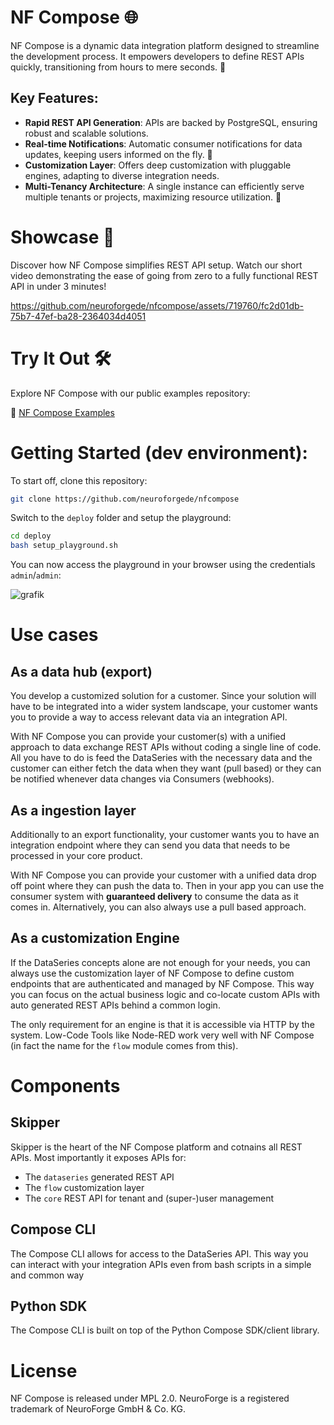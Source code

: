 # NF Compose 🌐

NF Compose is a dynamic data integration platform designed to streamline the development process. It empowers developers to define REST APIs quickly, transitioning from hours to mere seconds. 🚀

## Key Features:

- **Rapid REST API Generation**: APIs are backed by PostgreSQL, ensuring robust and scalable solutions.
- **Real-time Notifications**: Automatic consumer notifications for data updates, keeping users informed on the fly. 🔔
- **Customization Layer**: Offers deep customization with pluggable engines, adapting to diverse integration needs.
- **Multi-Tenancy Architecture**: A single instance can efficiently serve multiple tenants or projects, maximizing resource utilization. 🌟

# Showcase 🎥

Discover how NF Compose simplifies REST API setup. Watch our short video demonstrating the ease of going from zero to a fully functional REST API in under 3 minutes!

https://github.com/neuroforgede/nfcompose/assets/719760/fc2d01db-75b7-47ef-ba28-2364034d4051

# Try It Out 🛠️

Explore NF Compose with our public examples repository:

📂 [NF Compose Examples](https://github.com/neuroforgede/nfcompose-examples)

# Getting Started (dev environment):

To start off, clone this repository:

```bash
git clone https://github.com/neuroforgede/nfcompose
```

Switch to the `deploy` folder and setup the playground:

```bash
cd deploy
bash setup_playground.sh
```

You can now access the playground in your browser using the credentials `admin`/`admin`:

![grafik](https://github.com/neuroforgede/nfcompose/assets/719760/d4af576b-bf94-446c-8432-bb35f20aac02)

# Use cases

## As a data hub (export)

You develop a customized solution for a customer. Since your solution will have to be integrated into a wider
system landscape, your customer wants you to provide a way to access relevant data via an integration API.

With NF Compose you can provide your customer(s) with a unified approach to data exchange REST APIs without coding
a single line of code. All you have to do is feed the DataSeries with the necessary data and the customer can either
fetch the data when they want (pull based) or they can be notified whenever data changes via Consumers (webhooks).

## As a ingestion layer

Additionally to an export functionality, your customer wants you to have an integration endpoint where they
can send you data that needs to be processed in your core product.

With NF Compose you can provide your customer with a unified data drop off point where they can push the data to.
Then in your app you can use the consumer system with **guaranteed delivery** to consume the data as it comes in.
Alternatively, you can also always use a pull based approach.

## As a customization Engine

If the DataSeries concepts alone are not enough for your needs, you can always use the customization layer of NF Compose
to define custom endpoints that are authenticated and managed by NF Compose. This way you can focus on the
actual business logic and co-locate custom APIs with auto generated REST APIs behind a common login.

The only requirement for an engine is that it is accessible via HTTP by the system. 
Low-Code Tools like Node-RED work very well with NF Compose (in fact the name for the `flow` module comes from this).

# Components
## Skipper

Skipper is the heart of the NF Compose platform and cotnains all REST APIs. Most importantly it exposes APIs for:

- The `dataseries` generated REST API
- The `flow` customization layer
- The `core` REST API for tenant and (super-)user management

## Compose CLI

The Compose CLI allows for access to the DataSeries API. This way you can interact with your integration APIs even
from bash scripts in a simple and common way

## Python SDK

The Compose CLI is built on top of the Python Compose SDK/client library.

# License

NF Compose is released under MPL 2.0. NeuroForge is a registered trademark of NeuroForge GmbH & Co. KG.
